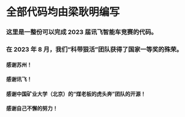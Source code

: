# 全部代码均由梁耿明编写
### 这里是一整份可以完成 2023 届讯飞智能车竞赛的代码。</br>
### 在 2023 年 8 月，我们“科带狠活”团队获得了国家一等奖的殊荣。</br>

#### 感谢苏州！</br>
#### 感谢讯飞！</br>
#### 感谢中国矿业大学（北京）的“煤老板的虎头奔”团队的开源！</br>
#### 感谢自己不懈的努力！</br>
